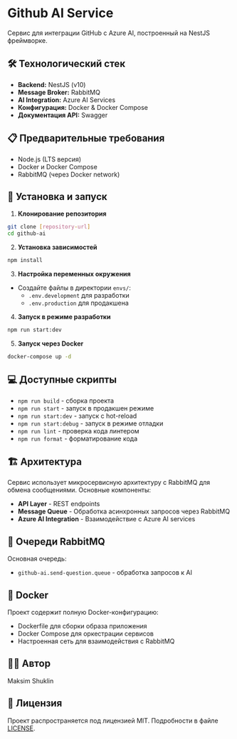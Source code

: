 # Github AI Service

Сервис для интеграции GitHub с Azure AI, построенный на NestJS фреймворке.

## 🛠 Технологический стек

- **Backend:** NestJS (v10)
- **Message Broker:** RabbitMQ
- **AI Integration:** Azure AI Services
- **Конфигурация:** Docker & Docker Compose
- **Документация API:** Swagger

## 📋 Предварительные требования

- Node.js (LTS версия)
- Docker и Docker Compose
- RabbitMQ (через Docker network)

## 🚀 Установка и запуск

1. **Клонирование репозитория**
```bash
git clone [repository-url]
cd github-ai
```

2. **Установка зависимостей**
```bash
npm install
```

3. **Настройка переменных окружения**
- Создайте файлы в директории `envs/`:
  - `.env.development` для разработки
  - `.env.production` для продакшена

4. **Запуск в режиме разработки**
```bash
npm run start:dev
```

5. **Запуск через Docker**
```bash
docker-compose up -d
```

## 💻 Доступные скрипты

- `npm run build` - сборка проекта
- `npm run start` - запуск в продакшен режиме
- `npm run start:dev` - запуск с hot-reload
- `npm run start:debug` - запуск в режиме отладки
- `npm run lint` - проверка кода линтером
- `npm run format` - форматирование кода

## 🏗 Архитектура

Сервис использует микросервисную архитектуру с RabbitMQ для обмена сообщениями. Основные компоненты:

- **API Layer** - REST endpoints
- **Message Queue** - Обработка асинхронных запросов через RabbitMQ
- **Azure AI Integration** - Взаимодействие с Azure AI services

## 🔄 Очереди RabbitMQ

Основная очередь:
- `github-ai.send-question.queue` - обработка запросов к AI

## 🐳 Docker

Проект содержит полную Docker-конфигурацию:
- Dockerfile для сборки образа приложения
- Docker Compose для оркестрации сервисов
- Настроенная сеть для взаимодействия с RabbitMQ

## 👨‍💻 Автор

Maksim Shuklin

## 📄 Лицензия

Проект распространяется под лицензией MIT. Подробности в файле [LICENSE](LICENSE).